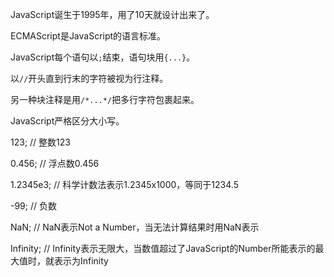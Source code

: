 JavaScript诞生于1995年，用了10天就设计出来了。

ECMAScript是JavaScript的语言标准。

JavaScript每个语句以`;`结束，语句块用`{...}`。

以`//`开头直到行末的字符被视为行注释。

另一种块注释是用`/*...*/`把多行字符包裹起来。

JavaScript严格区分大小写。

123; // 整数123

0.456; // 浮点数0.456

1.2345e3; // 科学计数法表示1.2345x1000，等同于1234.5

-99; // 负数

NaN; // NaN表示Not a Number，当无法计算结果时用NaN表示

Infinity; // Infinity表示无限大，当数值超过了JavaScript的Number所能表示的最大值时，就表示为Infinity